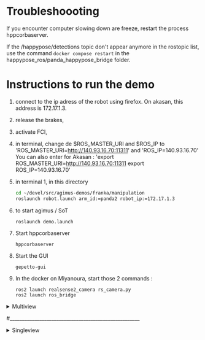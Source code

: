 # Troubleshoooting

If you encounter computer slowing down are freeze, restart the process hppcorbaserver.

If the /happypose/detections topic don't appear anymore in the rostopic list, use the command `docker compose restart` in the happypose_ros/panda_happypose_bridge folder.

# Instructions to run the demo

1. connect to the ip adress of the robot using firefox. On akasan, this
   address is 172.17.1.3.

2. release the brakes,
3. activate FCI,

4. in terminal, change de $ROS_MASTER_URI and $ROS_IP to 'ROS_MASTER_URI=http://140.93.16.70:11311' and 'ROS_IP=140.93.16.70'
   You can also enter for Akasan : 'export ROS_MASTER_URI=http://140.93.16.70:11311 export ROS_IP=140.93.16.70'

5. in terminal 1, in this directory
   ```bash
   cd ~/devel/src/agimus-demos/franka/manipulation
   roslaunch robot.launch arm_id:=panda2 robot_ip:=172.17.1.3
   ```
6. to start agimus / SoT
   ```
   roslaunch demo.launch
   ```

7. Start hppcorbaserver
   ```
   hppcorbaserver
   ```

8. Start the GUI
   ```
   gepetto-gui
   ```

9. In the docker on Miyanoura, start those 2 commands :
   ```
   ros2 launch realsense2_camera rs_camera.py
   ros2 launch ros_bridge
   ```

<details>
   For multiview :
   <summary>Multiview</summary>
   10. In the docker, run the happypose multiview command : 
      ```
      ros2 launch happypose multiview
      ```

   11. Start gathering the images.
      To do so move the robot do the desired position, where all objects are visible, and run this command :
      ```
      ros2 run multiview ... #
      ```
      Replace the # with the number of your shot (from 0 to a max of 9). Your last shot should be :
      ```
      ros2 run multiview ... 9
      ```

   12. Publish cam view to cam topic for happypose multiview to process the images.
      ```
      ros2 topic ...
      ```

   13. Happypose will publish the poses in the topic /happypose/detections.

   14. in another terminal you can run ```python -i script_hpp.py``` and get the poses with ```btf.run_pipeline()```.
</details>

#_____________________________________________________

<details>
   For singleview :
   <summary>Singleview</summary>
   10. In the docker, run the happypose multiview command : 
      ```
      ros2 launch happypose multiview
      ```

   11. Start gathering the images.
      To do so move the robot do the desired position, where all objects are visible, and run this command :
      ```
      ros2 run multiview ... #
      ```
      Replace the # with the number of your shot (from 0 to a max of 9). Your last shot should be :
      ```
      ros2 run multiview ... 9
      ```

   12. Publish cam view to cam topic for happypose multiview to process the images.
      ```
      ros2 topic ...
      ```

   13. Happypose will publish the poses in the topic /happypose/detections.

   14. in another terminal you can run ```python -i script_hpp.py``` and get the poses with ```btf.run_pipeline()```.

   12. To execute a path
      ```
      rosrun agimus rqt_path_execution
      ```
</details>
